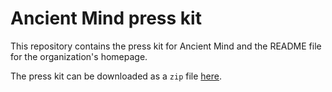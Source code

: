 
# Ancient Mind press kit

This repository contains the press kit for Ancient Mind and the README file for the organization's homepage.

The press kit can be downloaded as a `zip` file [here](https://github.com/AncientMindGame/.github/archive/refs/heads/main.zip).
